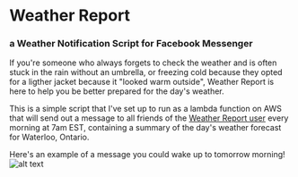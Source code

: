 # Weather Report
### a Weather Notification Script for Facebook Messenger
If you're someone who always forgets to check the weather and is often stuck in the rain without an umbrella, or freezing cold because they opted for a ligther jacket because it "looked warm outside", Weather Report is here to help you be better prepared for the day's weather. 

This is a simple script that I've set up to run as a lambda function on AWS that will send out a message to all friends of the [Weather Report user](https://www.facebook.com/weather.bot.96) every morning at 7am EST, containing a summary of the day's weather forecast for Waterloo, Ontario.

Here's an example of a message you could wake up to tomorrow morning!
![alt text](https://github.com/pmielnik/weatherReport/raw/master/example.jpeg "Weather Report Example")
